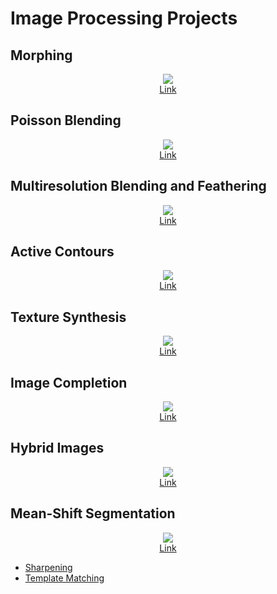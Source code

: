 # Image Processing Projects

## Morphing
<div align='center'>
    <div><img src='./images/morphing.gif'/></div>
    <a href='/src/Morphing.ipynb'>Link</a>
</div>

## Poisson Blending
<div align='center'>
    <div><img src='./images/Poisson_Blending.png'/></div>
    <a href='/src/Poisson_Blending.ipynb'>Link</a>
</div>

## Multiresolution Blending and Feathering
<div align='center'>
    <div><img src='./images/Multiresolution_Blending_and_Feathering.png'/></div>
    <a href='/src/Multiresolution_Blending_and_Feathering.ipynb'>Link</a>
</div>

## Active Contours
<div align='center'>
    <div><img src='./images/Active_Contours.gif'/></div>
    <a href='/src/Active_Contours.ipynb'>Link</a>
</div>

## Texture Synthesis
<div align='center'>
    <div><img src='./images/Texture_Synthesis.png'/></div>
    <a href='/src/Texture_Synthesis.ipynb'>Link</a>
</div>

## Image Completion
<div align='center'>
    <div><img src='./images/Image_Completion.png'/></div>
    <a href='/src/Image_Completion.ipynb'>Link</a>
</div>

## Hybrid Images
<div align='center'>
    <div><img src='./images/Hybrid_Images.png'/></div>
    <a href='/src/Hybrid_Images.ipynb'>Link</a>
</div>

## Mean-Shift Segmentation
<div align='center'>
    <div><img src='./images/Mean_Shift.png'/></div>
    <a href='/src/Mean_Shift.ipynb'>Link</a>
</div>

- [Sharpening](/src/Sharpening.ipynb)
- [Template Matching](/src/Template_Matching.ipynb)
